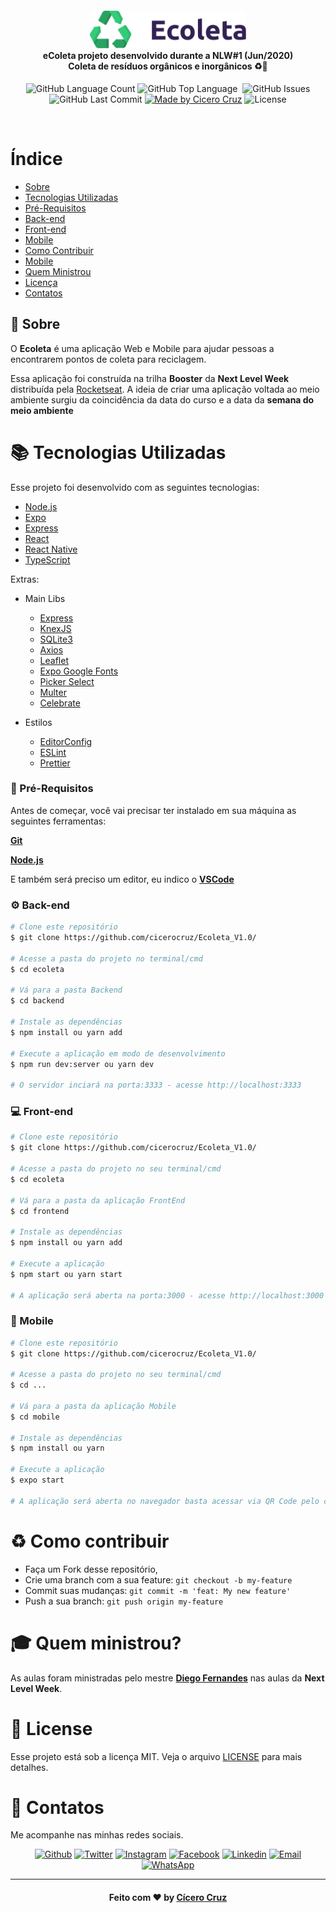 <h4 align="center">
<img src=".github/logo.png" width="250px" /><br>
 <b>eColeta projeto desenvolvido durante a NLW#1 (Jun/2020)</b><br>
 <b>Coleta de resíduos orgânicos e inorgânicos</b> ♻️🔋
</h4>
<p align="center">
  <img alt="GitHub Language Count" src="https://img.shields.io/github/languages/count/cicerocruz/Ecoleta_V1.0?style=flat-square&color=%23FC943D"" />
  <img alt="GitHub Top Language" src="https://img.shields.io/github/languages/top/cicerocruz/Ecoleta_V1.0?style=flat-square&color=%23FC943D" />
  <img alt="" src="https://img.shields.io/github/repo-size/cicerocruz/Ecoleta_V1.0?style=flat-square&color=%23FC943D" />
  <img alt="GitHub Issues" src="https://img.shields.io/github/issues/cicerocruz/Ecoleta_V1.0?style=flat-square&color=%23FC943D" />
  <img alt="GitHub Last Commit" src="https://img.shields.io/github/last-commit/cicerocruz/Ecoleta_V1.0?style=flat-square&color=%23FC943D" />
    
  <a href="https://cruzconsultants.com.br">
    <img alt="Made by Cicero Cruz" src="https://img.shields.io/badge/made%20by-Cicero Cruz-blueviolet?style=flat-square&color=%23FC943D"></a>
    <img alt="License" src="https://img.shields.io/badge/license-MIT-blueviolet?style=flat-square&color=%23FC943D">
</p>

<br>

# Índice
- [Sobre](#sobre)
- [Tecnologias Utilizadas](#documentacao)
- [Pré-Requisitos](#database)
- [Back-end](#back-end)
- [Front-end](#front-end)
- [Mobile](#mobile)
- [Como Contribuir](#mobile)
- [Mobile](#como-contribuir)
- [Quem Ministrou](#quem-ministrou)
- [Licença](#licença)
- [Contatos](#contatos)


<a id="sobre"></a>
## :bookmark: Sobre

O <strong>Ecoleta</strong> é uma aplicação Web e Mobile para ajudar pessoas a encontrarem pontos de coleta para reciclagem.

Essa aplicação foi construída na trilha <strong>Booster</strong> da <strong>Next Level Week</strong> distribuída pela [Rocketseat](https://rocketseat.com.br/). A ideia de criar uma aplicação voltada ao meio ambiente surgiu da coincidência da data do curso e a data da <strong>semana do meio ambiente</strong>

<a id="documentacao"></a>
# :books: Tecnologias Utilizadas

Esse projeto foi desenvolvido com as seguintes tecnologias:

- [Node.js](https://nodejs.org/en/)
- [Expo](https://expo.io/)
- [Express](https://expressjs.com/pt-br/)
- [React](https://pt-br.reactjs.org/)
- [React Native](https://reactnative.dev/)
- [TypeScript](https://www.typescriptlang.org/)

Extras:

- Main Libs
  - [Express](https://expressjs.com/pt-br/)
  - [KnexJS](http://knexjs.org/)
  - [SQLite3](https://www.sqlite.org/index.html)
  - [Axios](https://github.com/axios/axios)
  - [Leaflet](https://leafletjs.com/)
  - [Expo Google Fonts](https://github.com/expo/google-fonts)
  - [Picker Select](https://github.com/lawnstarter/react-native-picker-select)
  - [Multer](https://github.com/expressjs/multer)
  - [Celebrate](https://github.com/arb/celebrate)
  
- Estilos

  - [EditorConfig](https://editorconfig.org/)
  - [ESLint](https://eslint.org/)
  - [Prettier](https://prettier.io/)

<a id="database"></a>
### :bookmark: Pré-Requisitos

Antes de começar, você vai precisar ter instalado em sua máquina as seguintes ferramentas:

<b>[Git](https://git-scm.com)</b>

<b>[Node.js](https://nodejs.org/en/)</b>

E também será preciso um editor, eu indico o <b>[VSCode](https://code.visualstudio.com/)</b>


<a id="back-end"></a>
### :gear: Back-end

```bash
# Clone este repositório
$ git clone https://github.com/cicerocruz/Ecoleta_V1.0/

# Acesse a pasta do projeto no terminal/cmd
$ cd ecoleta

# Vá para a pasta Backend
$ cd backend

# Instale as dependências
$ npm install ou yarn add

# Execute a aplicação em modo de desenvolvimento
$ npm run dev:server ou yarn dev

# O servidor inciará na porta:3333 - acesse http://localhost:3333 
```

<a id="front-end"></a>
### :computer: Front-end

```bash
# Clone este repositório
$ git clone https://github.com/cicerocruz/Ecoleta_V1.0/

# Acesse a pasta do projeto no seu terminal/cmd
$ cd ecoleta

# Vá para a pasta da aplicação FrontEnd
$ cd frontend

# Instale as dependências
$ npm install ou yarn add

# Execute a aplicação
$ npm start ou yarn start

# A aplicação será aberta na porta:3000 - acesse http://localhost:3000
```

<a id="mobile"></a>
### :iphone: Mobile

```bash
# Clone este repositório
$ git clone https://github.com/cicerocruz/Ecoleta_V1.0/

# Acesse a pasta do projeto no seu terminal/cmd
$ cd ...

# Vá para a pasta da aplicação Mobile
$ cd mobile

# Instale as dependências
$ npm install ou yarn

# Execute a aplicação
$ expo start

# A aplicação será aberta no navegador basta acessar via QR Code pelo celular
```

<a id="como-contribuir"></a>
# :recycle: Como contribuir

- Faça um Fork desse repositório,
- Crie uma branch com a sua feature: `git checkout -b my-feature`
- Commit suas mudanças: `git commit -m 'feat: My new feature'`
- Push a sua branch: `git push origin my-feature`

<a id="quem-ministrou"></a>
# :mortar_board: Quem ministrou?

As aulas foram ministradas pelo mestre **[Diego Fernandes](https://github.com/diego3g)** nas aulas da **Next Level Week**.

<a id="licença"></a>
# :memo: License

Esse projeto está sob a licença MIT. Veja o arquivo [LICENSE](LICENSE.md) para mais detalhes.

<a id="contatos"></a>
# :iphone: Contatos

Me acompanhe nas minhas redes sociais.

<p align="center">

   <a href="https://github.com/cicerocruz" target="_blank" >
    <img alt="Github" src="https://img.shields.io/badge/-Github-lightgrey?style=flat-square&logo=Github&logoColor=white"></a> 
    
 <a href="https://twitter.com/cicero_cruz" target="_blank" > 
     <img alt="Twitter" src="https://img.shields.io/badge/-Twitter-9cf?style=flat-square&logo=Twitter&logoColor=white"></a> 
  
  <a href="https://www.instagram.com/cicero_cruz/" target="_blank" >
    <img alt="Instagram" src="https://img.shields.io/badge/-Instagram-ff2b8e?style=flat-square&logo=Instagram&logoColor=white"></a> 
  
  <a href="https://www.facebook.com/ciceroodilio.cruz.3" target="_blank" >
    <img alt="Facebook" src="https://img.shields.io/badge/-Facebook-blue?style=flat-square&logo=Facebook&logoColor=white"></a> 

  <a href="https://www.linkedin.com/in/cicerocruz/?locale=pt_BR" target="_blank" >
    <img alt="Linkedin" src="https://img.shields.io/badge/-Linkedin-blue?style=flat-square&logo=Linkedin&logoColor=white"></a> 
  
  <a href="mailto:cicero.cruz@gmail.com" target="_blank" >
    <img alt="Email" src="https://img.shields.io/badge/-Email-c14438?style=flat-square&logo=Gmail&logoColor=white"></a> 
  
  <a href="https://api.whatsapp.com/send?phone=5511961962967" target="_blank" >
    <img alt="WhatsApp" src="https://img.shields.io/badge/-WhatsApp-brightgreen?style=flat-square&logo=WhatsApp&logoColor=white"></a>
</p>

---

<h4 align="center">
    Feito com ❤️ by <a href="https://www.linkedin.com/in/cicerocruz/?locale=pt_BR" target="_blank">Cícero Cruz</a>
</h4>
